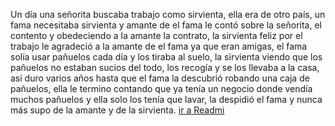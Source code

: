 Un día una señorita buscaba trabajo como sirvienta, ella era de otro país, un fama necesitaba sirvienta y amante de el fama le contó sobre la señorita, el contento y obedeciendo a la amante la contrato, la sirvienta feliz por el trabajo le agradeció a la amante de el fama ya que eran amigas, el fama solía usar pañuelos cada día y los tiraba al suelo, la sirvienta viendo que los pañuelos no estaban sucios del todo, los recogía y se los llevaba a la casa, así duro varios años hasta que el fama la descubrió robando una caja de pañuelos, ella le termino contando que ya tenía un negocio donde vendía muchos pañuelos y ella solo los tenía que lavar, la despidió el fama y nunca más supo de la amante y de la sirvienta.
[ ir a Readmi](Readmi.md)

